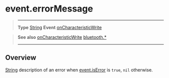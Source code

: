 # event.errorMessage

> --------------------- ------------------------------------------------------------------------------------------
> __Type__              [String](https://docs.coronalabs.com/api/type/String.html)
> __Event__             [onCharacteristicWrite](/plugin/bluetooth/type/Gatt/event/onCharacteristicWrite/index.md)


> __See also__          [onCharacteristicWrite](/plugin/bluetooth/type/Gatt/event/onCharacteristicWrite/index.md)
>						[bluetooth.*](/plugin/bluetooth.md)
> --------------------- ------------------------------------------------------------------------------------------

## Overview

[String](https://docs.coronalabs.com/api/type/String.html) description of an error when [event.isError](/plugin/bluetooth/type/Gatt/event/onCharacteristicWrite/isError.md) is `true`, `nil` otherwise.